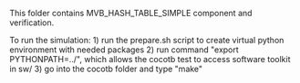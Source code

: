 This folder contains MVB_HASH_TABLE_SIMPLE component and verification.

To run the simulation:
    1) run the prepare.sh script to create virtual python environment with needed packages
    2) run command "export PYTHONPATH=../", which allows the cocotb test to access software toolkit in sw/
    3) go into the cocotb folder and type "make"
